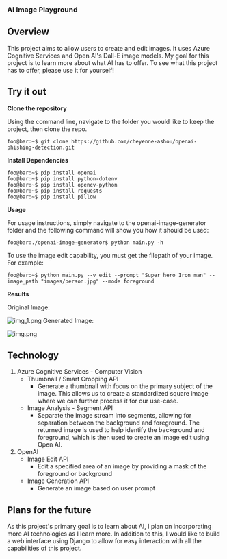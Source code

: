 ### AI Image Playground
## Overview
This project aims to allow users to create and edit images.
It uses Azure Cognitive Services and Open AI's Dall-E image models.
My goal for this project is to learn more about what AI has to offer.
To see what this project has to offer, please use it for yourself!

## Try it out
**Clone the repository**

Using the command line, navigate to the folder you would like to keep the project, then clone the repo.
```commandline
foo@bar:~$ git clone https://github.com/cheyenne-ashou/openai-phishing-detection.git
```

**Install Dependencies**


```commandline
foo@bar:~$ pip install openai
foo@bar:~$ pip install python-dotenv
foo@bar:~$ pip install opencv-python
foo@bar:~$ pip install requests
foo@bar:~$ pip install pillow 
```

**Usage**

For usage instructions, simply navigate to the openai-image-generator folder and the following command will show you how it should be used:
```commandline
foo@bar:./openai-image-generator$ python main.py -h 
```
To use the image edit capability, you must get the filepath of your image. For example:
```commandline
foo@bar:~$ python main.py --v edit --prompt "Super hero Iron man" --image_path "images/person.jpg" --mode foreground
```

**Results**

Original Image:

![img_1.png](img_1.png)
Generated Image:

![img.png](img.png)
## Technology
1. Azure Cognitive Services - Computer Vision
   - Thumbnail / Smart Cropping API
     - Generate a thumbnail with focus on the primary subject of the image. This allows us to create a standardized square image where we can further process it for our use-case.
   - Image Analysis - Segment API
     - Separate the image stream into segments, allowing for separation between the background and foreground. The returned image is used to help identify the background and foreground, which is then used to create an image edit using Open AI.
2. OpenAI
   - Image Edit API
     - Edit a specified area of an image by providing a mask of the foreground or background
   - Image Generation API
     - Generate an image based on user prompt
## Plans for the future
As this project's primary goal is to learn about AI, I plan on incorporating more AI technologies as I learn more.
In addition to this, I would like to build a web interface using Django to allow for easy interaction with all the capabilities of this project.